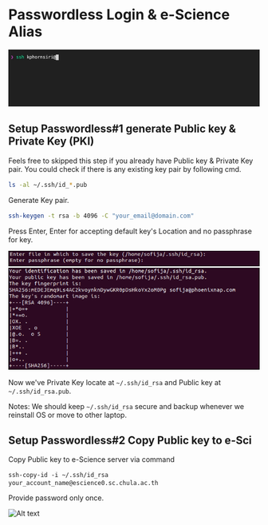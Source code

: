 # Passwordless Login & e-Science Alias

![Alt text](/misc/images/passwordless-login.gif "Passwordless Login")

## Setup Passwordless#1 generate Public key & Private Key (PKI)

Feels free to skipped this step if you already have Public key & Private Key pair. You could check if there is any existing key pair by following cmd. 

```bash
ls -al ~/.ssh/id_*.pub
```

Generate Key pair.

```bash
ssh-keygen -t rsa -b 4096 -C "your_email@domain.com"
```

Press Enter, Enter for accepting default key's Location and no passphrase for key.

![Alt text](/misc/images/ssh-key-pair-prompt.png "ssh-keygen prompt")
![Alt text](/misc/images/key-pair-generated.png "key-pair generated")

Now we've Private Key locate at `~/.ssh/id_rsa` and Public key at `~/.ssh/id_rsa.pub`.

Notes: We should keep `~/.ssh/id_rsa` secure and backup whenever we reinstall OS or move to other laptop. 

## Setup Passwordless#2 Copy Public key to e-Sci

Copy Public key to e-Science server via command

```
ssh-copy-id -i ~/.ssh/id_rsa your_account_name@escience0.sc.chula.ac.th
```

Provide password only once.

![Alt text](/misc/images/ssh-copy.gif "ssh-copy prompt")

